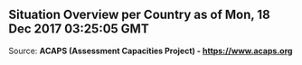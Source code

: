 ## Situation Overview per Country as of Mon, 18 Dec 2017 03:25:05 GMT

Source: **ACAPS (Assessment Capacities Project) - https://www.acaps.org**